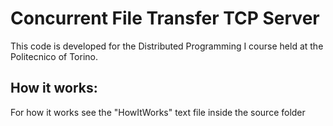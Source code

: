 # Concurrent File Transfer TCP Server
This code is developed for the Distributed Programming I course held at the Politecnico of Torino.

## How it works:
For how it works see the "HowItWorks" text file inside the source folder 
